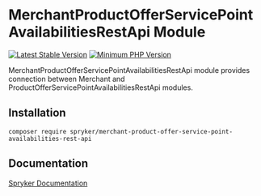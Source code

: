 # MerchantProductOfferServicePointAvailabilitiesRestApi Module
[![Latest Stable Version](https://poser.pugx.org/spryker/merchant-product-offer-service-point-availabilities-rest-api/v/stable.svg)](https://packagist.org/packages/spryker/merchant-product-offer-service-point-availabilities-rest-api)
[![Minimum PHP Version](https://img.shields.io/badge/php-%3E%3D%208.3-8892BF.svg)](https://php.net/)

MerchantProductOfferServicePointAvailabilitiesRestApi module provides connection between Merchant and ProductOfferServicePointAvailabilitiesRestApi modules.

## Installation

```
composer require spryker/merchant-product-offer-service-point-availabilities-rest-api
```

## Documentation

[Spryker Documentation](https://docs.spryker.com)
